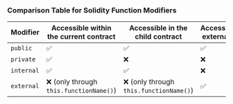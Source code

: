 ### Comparison Table for Solidity Function Modifiers

| Modifier   | Accessible within the current contract | Accessible in the child contract | Accessible externally |
|------------|----------------------------------------|----------------------------------|-----------------------|
| `public`   | ✅                                     | ✅                               | ✅                    |
| `private`  | ✅                                     | ❌                               | ❌                    |
| `internal` | ✅                                     | ✅                               | ❌                    |
| `external` | ❌ (only through `this.functionName()`)| ❌ (only through `this.functionName()`)| ✅              |

